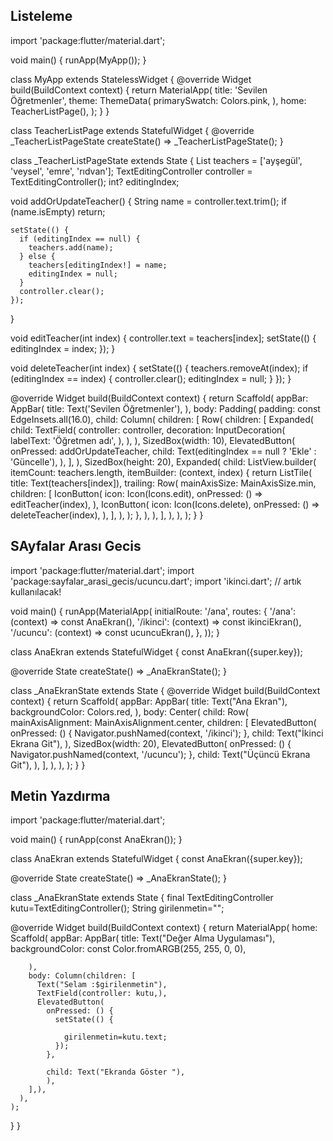 ## Listeleme
import 'package:flutter/material.dart';

void main() {
  runApp(MyApp());
}

class MyApp extends StatelessWidget {
  @override
  Widget build(BuildContext context) {
    return MaterialApp(
      title: 'Sevilen Öğretmenler',
      theme: ThemeData(
        primarySwatch: Colors.pink,
      ),
      home: TeacherListPage(),
    );
  }
}

class TeacherListPage extends StatefulWidget {
  @override
  _TeacherListPageState createState() => _TeacherListPageState();
}

class _TeacherListPageState extends State<TeacherListPage> {
  List<String> teachers = ['ayşegül', 'veysel', 'emre', 'rıdvan'];
  TextEditingController controller = TextEditingController();
  int? editingIndex;

  void addOrUpdateTeacher() {
    String name = controller.text.trim();
    if (name.isEmpty) return;

    setState(() {
      if (editingIndex == null) {
        teachers.add(name);
      } else {
        teachers[editingIndex!] = name;
        editingIndex = null;
      }
      controller.clear();
    });
  }

  void editTeacher(int index) {
    controller.text = teachers[index];
    setState(() {
      editingIndex = index;
    });
  }

  void deleteTeacher(int index) {
    setState(() {
      teachers.removeAt(index);
      if (editingIndex == index) {
        controller.clear();
        editingIndex = null;
      }
    });
  }

  @override
  Widget build(BuildContext context) {
    return Scaffold(
      appBar: AppBar(
        title: Text('Sevilen Öğretmenler'),
      ),
      body: Padding(
        padding: const EdgeInsets.all(16.0),
        child: Column(
          children: [
            Row(
              children: [
                Expanded(
                  child: TextField(
                    controller: controller,
                    decoration: InputDecoration(
                      labelText: 'Öğretmen adı',
                    ),
                  ),
                ),
                SizedBox(width: 10),
                ElevatedButton(
                  onPressed: addOrUpdateTeacher,
                  child: Text(editingIndex == null ? 'Ekle' : 'Güncelle'),
                ),
              ],
            ),
            SizedBox(height: 20),
            Expanded(
              child: ListView.builder(
                itemCount: teachers.length,
                itemBuilder: (context, index) {
                  return ListTile(
                    title: Text(teachers[index]),
                    trailing: Row(
                      mainAxisSize: MainAxisSize.min,
                      children: [
                        IconButton(
                          icon: Icon(Icons.edit),
                          onPressed: () => editTeacher(index),
                        ),
                        IconButton(
                          icon: Icon(Icons.delete),
                          onPressed: () => deleteTeacher(index),
                        ),
                      ],
                    ),
                  );
                },
              ),
            ),
          ],
        ),
      ),
    );
  }
}




## SAyfalar Arası Gecis
import 'package:flutter/material.dart';
import 'package:sayfalar_arasi_gecis/ucuncu.dart';
import 'ikinci.dart'; // artık kullanılacak!

void main() {
  runApp(MaterialApp(
    initialRoute: '/ana',
    routes: {
      '/ana': (context) => const AnaEkran(),
      '/ikinci': (context) => const ikinciEkran(), 
      '/ucuncu': (context) => const ucuncuEkran(), 
    },
  ));
}

class AnaEkran extends StatefulWidget {
  const AnaEkran({super.key});

  @override
  State<AnaEkran> createState() => _AnaEkranState();
}

class _AnaEkranState extends State<AnaEkran> {
  @override
  Widget build(BuildContext context) {
    return Scaffold(
      appBar: AppBar(
        title: Text("Ana Ekran"),
        backgroundColor: Colors.red,
      ),
      body: Center(
        child: Row(
         mainAxisAlignment: MainAxisAlignment.center,
          children: [
            ElevatedButton(
              onPressed: () {
                Navigator.pushNamed(context, '/ikinci');
              },
              child: Text("İkinci Ekrana Git"),
            ),
            SizedBox(width: 20), 
            ElevatedButton(
              onPressed: () {
                Navigator.pushNamed(context, '/ucuncu');
              },
              child: Text("Üçüncü Ekrana Git"),
            ),
          ],
        ),
      ),
    );
  }
}


## Metin Yazdırma
import 'package:flutter/material.dart';

void main() {
  runApp(const AnaEkran());
}

class AnaEkran extends StatefulWidget {
  const AnaEkran({super.key});

  @override
  State<AnaEkran> createState() => _AnaEkranState();
}

class _AnaEkranState extends State<AnaEkran> {
  final TextEditingController kutu=TextEditingController();
  String girilenmetin="";


  @override
  Widget build(BuildContext context) {
    return MaterialApp(
      home: Scaffold(
        appBar: AppBar(
          title: Text("Değer Alma Uygulaması"),
          backgroundColor: const Color.fromARGB(255, 255, 0, 0),
          
        ),
        body: Column(children: [
          Text("Selam :$girilenmetin"),
          TextField(controller: kutu,),
          ElevatedButton(
            onPressed: () { 
              setState(() {
                
                girilenmetin=kutu.text;
              });
            },
           
            child: Text("Ekranda Göster "),
            ),
        ],),
      ),
    );
  }
}
